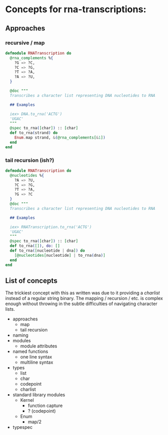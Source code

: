 # Concepts for rna-transcriptions:

## Approaches

### recursive / map

```elixir
defmodule RNATranscription do
  @rna_complements %{
    ?G => ?C,
    ?C => ?G,
    ?T => ?A,
    ?A => ?U,
  }

  @doc """
  Transcribes a character list representing DNA nucleotides to RNA

  ## Examples

  iex> DNA.to_rna('ACTG')
  'UGAC'
  """
  @spec to_rna([char]) :: [char]
  def to_rna(strand) do
    Enum.map strand, &(@rna_complements[&1])
  end
end
```

### tail recursion (ish?)

```elixir
defmodule RNATranscription do
  @nucleotides %{
    ?A => ?U,
    ?C => ?G,
    ?T => ?A,
    ?G => ?C
  }
  @doc """
  Transcribes a character list representing DNA nucleotides to RNA

  ## Examples

  iex> RNATranscription.to_rna('ACTG')
  'UGAC'
  """
  @spec to_rna([char]) :: [char]
  def to_rna([]), do: []
  def to_rna([nucleotide | dna]) do
    [@nucleotides[nucleotide] | to_rna(dna)]
  end
end
```


## List of concepts

The trickiest concept with this as written was due to it providing a _charlist_ instead of a regular string binary.  The mapping / recursion / etc. is complex enough without throwing in the subtle difficulties of navigating character lists.

- approaches
  - map
  - tail recursion
- naming
- modules
  - module attributes
- named functions
  - one line syntax
  - multiline syntax
- types
  - list
  - char
  - codepoint
  - charlist
- standard library modules
  - Kernel
    - function capture
    - ? (codepoint)
  - Enum
    - map/2
- typespec
